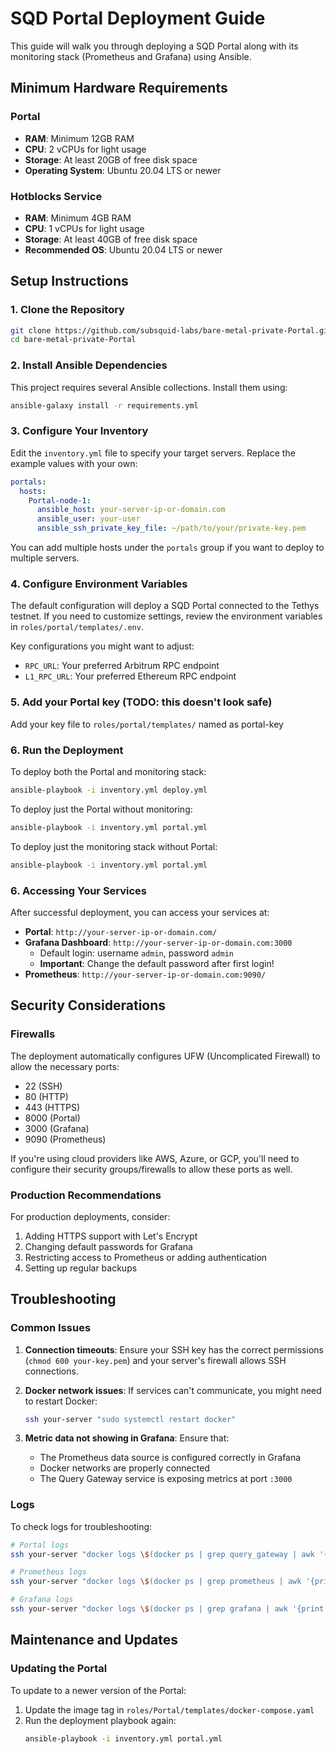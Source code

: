 # SQD Portal Deployment Guide

This guide will walk you through deploying a SQD Portal along with its monitoring stack (Prometheus and Grafana) using Ansible.

## Minimum Hardware Requirements

### Portal
* **RAM**: Minimum 12GB RAM
* **CPU**: 2 vCPUs for light usage
* **Storage**: At least 20GB of free disk space
* **Operating System**: Ubuntu 20.04 LTS or newer

### Hotblocks Service
* **RAM**: Minimum 4GB RAM
* **CPU**: 1 vCPUs for light usage
* **Storage**: At least 40GB of free disk space
* **Recommended OS**: Ubuntu 20.04 LTS or newer

## Setup Instructions

### 1. Clone the Repository

```bash
git clone https://github.com/subsquid-labs/bare-metal-private-Portal.git
cd bare-metal-private-Portal
```

### 2. Install Ansible Dependencies

This project requires several Ansible collections. Install them using:

```bash
ansible-galaxy install -r requirements.yml
```

### 3. Configure Your Inventory

Edit the `inventory.yml` file to specify your target servers. Replace the example values with your own:

```yaml
portals:
  hosts:
    Portal-node-1:
      ansible_host: your-server-ip-or-domain.com
      ansible_user: your-user
      ansible_ssh_private_key_file: ~/path/to/your/private-key.pem
```

You can add multiple hosts under the `portals` group if you want to deploy to multiple servers.

### 4. Configure Environment Variables

The default configuration will deploy a SQD Portal connected to the Tethys testnet. If you need to customize settings, review the environment variables in `roles/portal/templates/.env`.

Key configurations you might want to adjust:
* `RPC_URL`: Your preferred Arbitrum RPC endpoint
* `L1_RPC_URL`: Your preferred Ethereum RPC endpoint

### 5. Add your Portal key (TODO: this doesn't look safe)

Add your key file to `roles/portal/templates/` named as portal-key

### 6. Run the Deployment

To deploy both the Portal and monitoring stack:

```bash
ansible-playbook -i inventory.yml deploy.yml
```

To deploy just the Portal without monitoring:

```bash
ansible-playbook -i inventory.yml portal.yml
```

To deploy just the monitoring stack without Portal:

```bash
ansible-playbook -i inventory.yml portal.yml
```

### 6. Accessing Your Services

After successful deployment, you can access your services at:

* **Portal**: `http://your-server-ip-or-domain.com/` 
* **Grafana Dashboard**: `http://your-server-ip-or-domain.com:3000`
  * Default login: username `admin`, password `admin`
  * **Important**: Change the default password after first login!
* **Prometheus**: `http://your-server-ip-or-domain.com:9090/`

## Security Considerations

### Firewalls

The deployment automatically configures UFW (Uncomplicated Firewall) to allow the necessary ports:
* 22 (SSH)
* 80 (HTTP)
* 443 (HTTPS)
* 8000 (Portal)
* 3000 (Grafana)
* 9090 (Prometheus)

If you're using cloud providers like AWS, Azure, or GCP, you'll need to configure their security groups/firewalls to allow these ports as well.

### Production Recommendations

For production deployments, consider:

1. Adding HTTPS support with Let's Encrypt
2. Changing default passwords for Grafana
3. Restricting access to Prometheus or adding authentication
4. Setting up regular backups

## Troubleshooting

### Common Issues

1. **Connection timeouts**: Ensure your SSH key has the correct permissions (`chmod 600 your-key.pem`) and your server's firewall allows SSH connections.

2. **Docker network issues**: If services can't communicate, you might need to restart Docker:
   ```bash
   ssh your-server "sudo systemctl restart docker"
   ```

3. **Metric data not showing in Grafana**: Ensure that:
   * The Prometheus data source is configured correctly in Grafana
   * Docker networks are properly connected
   * The Query Gateway service is exposing metrics at port `:3000`

### Logs

To check logs for troubleshooting:

```bash
# Portal logs
ssh your-server "docker logs \$(docker ps | grep query_gateway | awk '{print \$1}')"

# Prometheus logs
ssh your-server "docker logs \$(docker ps | grep prometheus | awk '{print \$1}')"

# Grafana logs
ssh your-server "docker logs \$(docker ps | grep grafana | awk '{print \$1}')"
```

## Maintenance and Updates

### Updating the Portal

To update to a newer version of the Portal:

1. Update the image tag in `roles/Portal/templates/docker-compose.yaml`
2. Run the deployment playbook again:
   ```bash
   ansible-playbook -i inventory.yml portal.yml
   ```